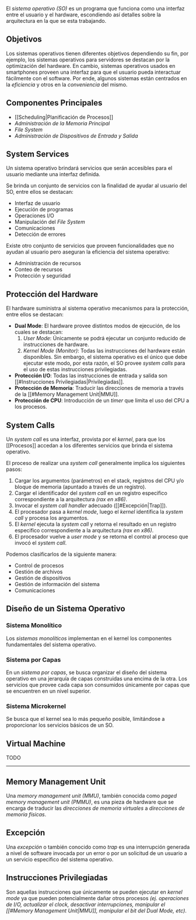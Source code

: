 El *sistema operativo (SO)* es un programa que funciona como una interfaz entre el usuario y el hardware, escondiendo así detalles sobre la arquitectura en la que se esta trabajando.

## Objetivos
Los sistemas operativos tienen diferentes objetivos dependiendo su fin, por ejemplo, los sistemas operativos para servidores se destacan por la optimización del hardware. En cambio, sistemas operativos usados en smartphones proveen una interfaz para que el usuario pueda interactuar fácilmente con el software.
Por ende, algunos sistemas están centrados en la *eficiencia* y otros en la *conveniencia* del mismo.

## Componentes Principales
- [[Scheduling|Planificación de Procesos]]
- *Administración de la Memoria Principal*
- *File System*
- *Administración de Dispositivos de Entrada y Salida*

## System Services
Un sistema operativo brindará servicios que serán accesibles para el usuario mediante una interfaz definida.

Se brinda un conjunto de servicios con la finalidad de ayudar al usuario del SO, entre ellos se destacan:
- Interfaz de usuario
- Ejecución de programas
- Operaciones I/O
- Manipulación del *File System*
- Comunicaciones
- Detección de errores

Existe otro conjunto de servicios que proveen funcionalidades que no ayudan al usuario pero aseguran la eficiencia del sistema operativo:
- Administración de recursos
- Conteo de recursos
- Protección y seguridad

## Protección del Hardware
El hardware suministra al sistema operativo mecanismos para la protección, entre ellos se destacan:
- **Dual Mode**: El hardware provee distintos modos de ejecución, de los cuales se destacan:
	1. *User Mode*: Únicamente se podrá ejecutar un conjunto reducido de instrucciones de hardware.
	2. *Kernel Mode (Monitor)*: Todas las instrucciones del hardware están disponibles. Sin embargo, el sistema operativo es el único que debe ejecutar este modo, por esta razón, el SO provee *system calls* para el uso de estas instrucciones privilegiadas.
- **Protección I/O**: Todas las instrucciones de entrada y salida son [[#Instrucciones Privilegiadas|Privilegiadas]]. 
- **Protección de Memoria**: Traducir las direcciones de memoria a través de la [[#Memory Management Unit|MMU]].
- **Protección de CPU**: Introducción de un *timer* que limita el uso del CPU a los procesos.

## System Calls
Un *system call* es una interfaz, provista por el *kernel*, para que los [[Procesos]] accedan a los diferentes servicios que brinda el sistema operativo.

El proceso de realizar una *system call* generalmente implica los siguientes pasos:
1. Cargar los argumentos (parámetros) en el stack, registros del CPU y/o bloque de memoria (apuntado a través de un registro).
2. Cargar el identificador del *system call* en un registro especifico correspondiente a la arquitectura *(rax en x86)*.
4. Invocar el *system call handler* adecuado ([[#Excepción|Trap]]).
5. El procesador pasa a *kernel mode*, luego el *kernel* identifica la *system call* y procesa los argumentos.
6. El *kernel* ejecuta la *system call* y retorna el resultado en un registro especifico correspondiente a la arquitectura *(rax en x86)*.
7. El procesador vuelve a *user mode* y se retorna el control al proceso que invocó el *system call*.

Podemos clasificarlos de la siguiente manera:
- Control de procesos
- Gestión de archivos
- Gestión de dispositivos
- Gestión de información del sistema
- Comunicaciones

## Diseño de un Sistema Operativo
### Sistema Monolítico
Los *sistemas monolíticos* implementan en el kernel los componentes fundamentales del sistema operativo.

### Sistema por Capas
En un *sistema por capas*, se busca organizar el diseño del sistema operativo en una jerarquía de capas construidas una encima de la otra. Los servicios que provee cada capa son consumidos únicamente por capas que se encuentren en un nivel superior.

### Sistema Microkernel
Se busca que el kernel sea lo más pequeño posible, limitándose a proporcionar los servicios básicos de un SO. 

## Virtual Machine
TODO
***
## Memory Management Unit
Una *memory management unit (MMU)*, también conocida como *paged memory management unit (PMMU)*, es una pieza de hardware que se encarga de traducir las *direcciones de memoria virtuales* a *direcciones de memoria físicas*.

## Excepción
Una *excepción* o también conocido como *trap* es una interrupción generada a nivel de software invocada por un error o por un solicitud de un usuario a un servicio especifico del sistema operativo.

## Instrucciones Privilegiadas 
Son aquellas instrucciones que únicamente se pueden ejecutar en *kernel mode* ya que pueden potencialmente dañar otros procesos *(ej. operaciones de I/O, actualizar el clock, desactivar interrupciones, manipular el [[#Memory Management Unit|MMU]], manipular el bit del Dual Mode, etc)*.
